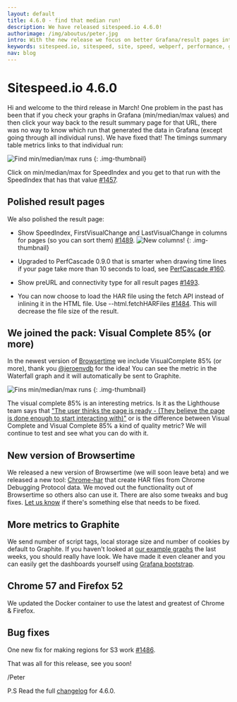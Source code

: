 ```yaml
---
layout: default
title: 4.6.0 - find that median run!
description: We have released sitespeed.io 4.6.0!
authorimage: /img/aboutus/peter.jpg
intro: With the new release we focus on better Grafana/result pages integration and new versions of Firefox and Chrome.
keywords: sitespeed.io, sitespeed, site, speed, webperf, performance, grafana
nav: blog
---
```


# Sitespeed.io 4.6.0
Hi and welcome to the third release in March! One problem in the past has been that if you check your graphs in Grafana (min/median/max values) and then click your way back to the result summary page for that URL, there was no way to know which run that generated the data in Grafana (except going through all individual runs). We have fixed that! The timings summary table metrics links to that individual run:

![Find min/median/max runs]({{site.baseurl}}/img/summarylinks.png)
{: .img-thumbnail}

Click on min/median/max for SpeedIndex and you get to that run with the SpeedIndex that has that value
[#1457](https://github.com/sitespeedio/sitespeed.io/issues/1457).

## Polished result pages
We also polished the result page:

* Show SpeedIndex, FirstVisualChange and LastVisualChange in columns for pages (so you can sort them) [#1489](https://github.com/sitespeedio/sitespeed.io/issues/1489).
![New columns!]({{site.baseurl}}/img/page-columns.png)
{: .img-thumbnail}

* Upgraded to PerfCascade 0.9.0 that is smarter when drawing time lines if your page take more than 10 seconds to load, see [PerfCascade #160](https://github.com/micmro/PerfCascade/issues/160).
* Show preURL and connectivity type for all result pages [#1493](https://github.com/sitespeedio/sitespeed.io/issues/1494).
* You can now choose to load the HAR file using the fetch API instead of inlining it in the HTML file. Use --html.fetchHARFiles [#1484](https://github.com/sitespeedio/sitespeed.io/pull/1484). This will decrease the file size of the result.

## We joined the pack: Visual Complete 85% (or more)
In the newest version of [Browsertime](https://github.com/sitespeedio/browsertime) we include VisualComplete 85% (or more), thank you [@jeroenvdb](https://github.com/JeroenVdb) for the idea! You can see the metric in the Waterfall graph and it will automatically be sent to Graphite.

![Fins min/median/max runs]({{site.baseurl}}/img/visualcomplete85.png)
{: .img-thumbnail}

The visual complete 85% is an interesting metrics. Is it as the Lighthouse team says that ["The user thinks the page is ready - (They believe the page is done enough to start interacting with)"](https://github.com/GoogleChrome/lighthouse/blob/b5afd60e3b1a0ef109b81c31a7d0c751cc91480d/lighthouse-core/audits/time-to-interactive.js#L44-L48) or is the difference between Visual Complete and Visual Complete 85% a kind of quality metric? We will continue to test and see what you can do with it.

## New version of Browsertime
We released a new version of Browsertime (we will soon leave beta) and we released a new tool: [Chrome-har](https://github.com/sitespeedio/chrome-har) that create HAR files from Chrome Debugging Protocol data. We moved out the functionality out of Browsertime so others also can use it. There are also some tweaks and bug fixes. [Let us know](https://github.com/sitespeedio/chrome-har/issues/new) if there's something else that needs to be fixed.

## More metrics to Graphite
We send number of script tags, local storage size and number of cookies by default to Graphite. If you haven't looked at [our example graphs](https://dashboard.sitespeed.io/dashboard/db/page-summary?orgId=1) the last weeks, you should really have look. We have made it even cleaner and you can easily get the dashboards yourself using [Grafana bootstrap](https://hub.docker.com/r/sitespeedio/grafana-bootstrap/).

## Chrome 57 and Firefox 52
We updated the Docker container to use the latest and greatest of Chrome & Firefox.

## Bug fixes
One new fix for making regions for S3 work [#1486](https://github.com/sitespeedio/sitespeed.io/issues/1486).

That was all for this release, see you soon!

/Peter

P.S Read the full [changelog](https://github.com/sitespeedio/sitespeed.io/blob/main/CHANGELOG.md) for 4.6.0.
